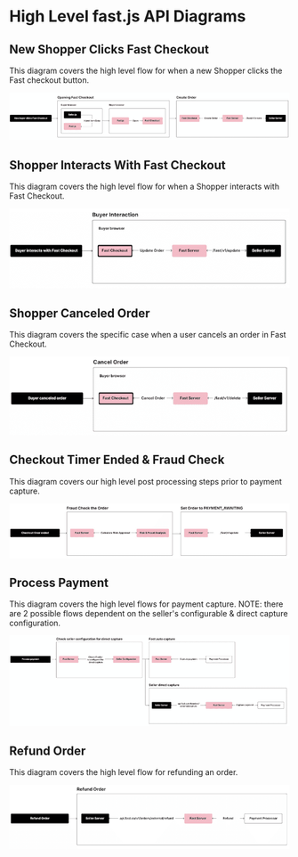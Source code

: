 # High Level fast.js API Diagrams

## New Shopper Clicks Fast Checkout

This diagram covers the high level flow for when a new Shopper clicks the Fast checkout button.

![New shopper clicks Fast Checkout](images/new-buyer-clicks.png)

## Shopper Interacts With Fast Checkout

This diagram covers the high level flow for when a Shopper interacts with Fast Checkout.

![Shopper interacts with Fast Checkout](images/buyer-interacts.png)

## Shopper Canceled Order

This diagram covers the specific case when a user cancels an order in Fast Checkout.

![Shopper canceled order](images/buyer-canceled.png)

## Checkout Timer Ended & Fraud Check

This diagram covers our high level post processing steps prior to payment capture.

![Checkout timer ended](images/checkout-timer-ended.png)

## Process Payment

This diagram covers the high level flows for payment capture. NOTE: there are 2 possible flows dependent on the seller's configurable & direct capture configuration.

![Process payment](images/process-payment.png)

## Refund Order

This diagram covers the high level flow for refunding an order.

![Refund order](images/refund-order.png)
